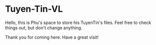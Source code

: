 ﻿# Tuyen-Tin-VL
Hello, this is Phu's space to store his TuyenTin's files. Feel free to check things out, but don't change anything.


Thank you for coming here. Have a great visit!
